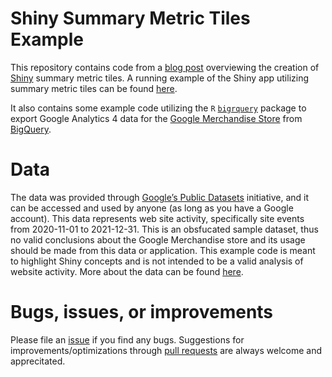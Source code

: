 # Shiny Summary Metric Tiles Example

This repository contains code from a [blog post](https://www.collinberke.com/post/shiny-series-metric-summary-tiles/) overviewing the creation of [Shiny](https://shiny.rstudio.com/) summary metric tiles. A running example of the Shiny app utilizing summary metric tiles can be found [here](https://collin-berke.shinyapps.io/blog-shiny_summary_tiles/). 

It also contains some example code utilizing the `R` [`bigrquery`](https://bigrquery.r-dbi.org/) package to export Google Analytics 4 data for the [Google Merchandise Store](https://shop.googlemerchandisestore.com/) from [BigQuery](https://cloud.google.com/bigquery). 

# Data 

The data was provided through [Google’s Public Datasets](https://cloud.google.com/bigquery/public-data) initiative, and it can be accessed and used by anyone (as long as you have a Google account). This data represents web site activity, specifically site events from 2020-11-01 to 2021-12-31. This is an obsfucated sample dataset, thus no valid conclusions about the Google Merchandise store and its usage should be made from this data or application. This example code is meant to highlight Shiny concepts and is not intended to be a valid analysis of website activity. More about the data can be found [here](https://support.google.com/analytics/answer/10937659#zippy=%2Cin-this-article).

# Bugs, issues, or improvements

Please file an [issue](https://github.com/collinberke/blog-shiny_summary_tiles/issues) if you find any bugs. Suggestions for improvements/optimizations through [pull requests](https://github.com/collinberke/blog-shiny_summary_tiles/issues) are always welcome and apprecitated. 
